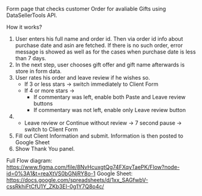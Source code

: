 Form page that checks customer Order for avaliable Gifts using DataSellerTools API.

How it works?
1. User enters his full name and order id. Then via order id info about purchase date and asin are fetched.
If there is no such order, error message is showed as well as for the cases when purchase date is less than 7 days.
2. In the next step, user chooses gift offer and gift name afterwards is store in form data.
3. User rates his order and leave review if he wishes so. 
   * If 3 or less stars -> switch immediately to Client Form
   * If 4 or more stars -> 
      - If commentary was left, enable both Paste and Leave review buttons
      - If commentary was not left, enable only Leave review button
4. * Leave review or Continue without review -> 7 second pause -> switch to Client Form
5. Fill out Client Information and submit. Information is then posted to Google Sheet
6. Show Thank You panel.

Full Flow diagram: https://www.figma.com/file/8NvHcuxgtQg74FXqyTaePK/Flow?node-id=0%3A1&t=reaXtVS0bGNjRY8o-1
Google Sheet: https://docs.google.com/spreadsheets/d/1xx_SAGfwbV-cssRkhiFtCfU1Y_ZKb3EI-0g1Y7Q8o4c/